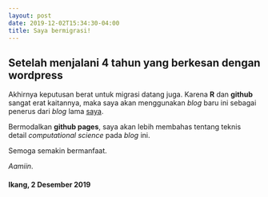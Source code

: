 ```yaml
---
layout: post
date: 2019-12-02T15:34:30-04:00
title: Saya bermigrasi!
---
```


## Setelah menjalani 4 tahun yang berkesan dengan wordpress

Akhirnya keputusan berat untuk migrasi datang juga. Karena __R__ dan __github__ sangat erat kaitannya, maka saya akan menggunakan _blog_ baru ini sebagai penerus dari _blog_ lama [saya](https://passingthroughresearcher.wordpress.com).

Bermodalkan __github pages__, saya akan lebih membahas tentang teknis detail _computational science_ pada _blog_ ini.

Semoga semakin bermanfaat.

_Aamiin_.

#### Ikang, 2 Desember 2019
